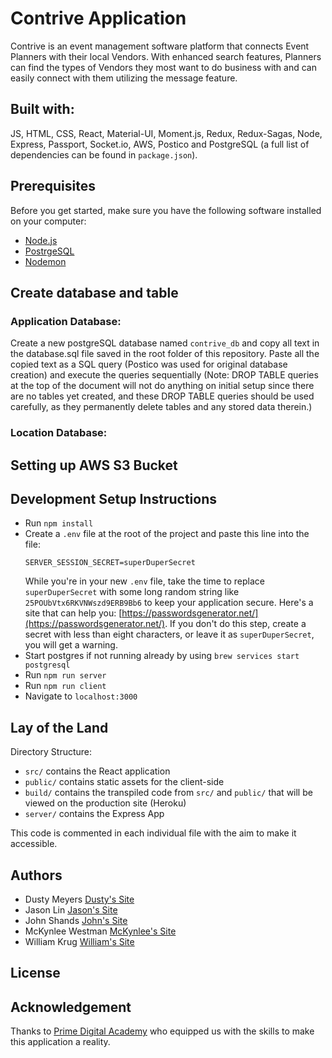 # Contrive Application

Contrive is an event management software platform that connects Event Planners with their local Vendors. With enhanced search features, Planners can find the types of Vendors they most want to do business with and can easily connect with them utilizing the message feature.

## Built with:

JS, HTML, CSS, React, Material-UI, Moment.js, Redux, Redux-Sagas, Node, Express, Passport, Socket.io, AWS, Postico and PostgreSQL (a full list of dependencies can be found in `package.json`).

## Prerequisites

Before you get started, make sure you have the following software installed on your computer:

- [Node.js](https://nodejs.org/en/)
- [PostrgeSQL](https://www.postgresql.org/)
- [Nodemon](https://nodemon.io/)

## Create database and table

### Application Database:

Create a new postgreSQL database named `contrive_db` and copy all text in the database.sql file saved in the root folder of this repository. Paste all the copied text as a SQL query (Postico was used for original database creation) and execute the queries sequentially (Note: DROP TABLE queries at the top of the document will not do anything on initial setup since there are no tables yet created, and these DROP TABLE queries should be used carefully, as they permanently delete tables and any stored data therein.)

### Location Database:

## Setting up AWS S3 Bucket

## Development Setup Instructions

- Run `npm install`
- Create a `.env` file at the root of the project and paste this line into the file:
  ```
  SERVER_SESSION_SECRET=superDuperSecret
  ```
  While you're in your new `.env` file, take the time to replace `superDuperSecret` with some long random string like `25POUbVtx6RKVNWszd9ERB9Bb6` to keep your application secure. Here's a site that can help you: [https://passwordsgenerator.net/](https://passwordsgenerator.net/). If you don't do this step, create a secret with less than eight characters, or leave it as `superDuperSecret`, you will get a warning.
- Start postgres if not running already by using `brew services start postgresql`
- Run `npm run server`
- Run `npm run client`
- Navigate to `localhost:3000`

## Lay of the Land

Directory Structure:

- `src/` contains the React application
- `public/` contains static assets for the client-side
- `build/` contains the transpiled code from `src/` and `public/` that will be viewed on the production site (Heroku)
- `server/` contains the Express App

This code is commented in each individual file with the aim to make it accessible.

## Authors

- Dusty Meyers [Dusty's Site](https://)
- Jason Lin [Jason's Site](https://)
- John Shands [John's Site](https://www.johnshands.com/)
- McKynlee Westman [McKynlee's Site](https://mckynlee.github.io/about/)
- William Krug [William's Site](https://)

## License

## Acknowledgement

Thanks to [Prime Digital Academy](https://www.primeacademy.io/) who equipped us with the skills to make this application a reality.
